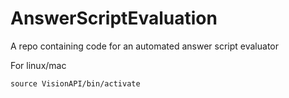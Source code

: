 # AnswerScriptEvaluation
A repo containing code for an automated answer script evaluator

For linux/mac

```source VisionAPI/bin/activate```
